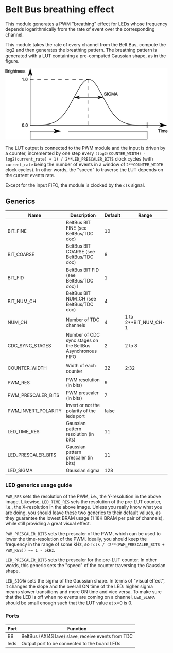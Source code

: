 # Belt Bus breathing effect

This module generates a PWM "breathing" effect for LEDs whose frequency depends
logarithmically from the rate of event over the corresponding channel.

This module takes the rate of every channel from the Belt Bus, compute the log2
and then generates the breathing pattern. The breathing pattern is generated
with a LUT containing a pre-computed Gaussian shape, as in the figure.

![Gaussian shape](gaussian.svg)

The LUT output is connected to the PWM module and the input is driven by a
counter, incremented by one step every
`(log2(COUNTER_WIDTH) - log2(current_rate) + 1) / 2**LED_PRESCALER_BITS` clock
cycles (with `current_rate` being the number of events in a window of
`2**COUNTER_WIDTH` clock cycles). In other words, the "speed" to traverse the
LUT depends on the current events rate.

Except for the input FIFO, the module is clocked by the `clk` signal.

## Generics

| Name                  | Description                                                           | Default   | Range                |
|-----------------------|-----------------------------------------------------------------------|-----------|----------------------|
| BIT_FINE              | BeltBus BIT FINE      (see BeltBus/TDC doc)                           | 10        |                      |
| BIT_COARSE            | BeltBus BIT COARSE    (see BeltBus/TDC doc)                           | 8         |                      |
| BIT_FID               | BeltBus BIT FID       (see BeltBus/TDC doc) I                         | 1         |                      |
| BIT_NUM_CH            | BeltBus BIT NUM_CH    (see BeltBus/TDC doc)                           | 4         |                      |
| NUM_CH                | Number of TDC channels                                                | 4         | 1 to 2**BIT_NUM_CH-1 |
| CDC_SYNC_STAGES       | Number of CDC sync stages on the BeltBus Asynchronous FIFO            | 2         | 2 to 8               |
|                       |                                                                       |           |                      |
| COUNTER_WIDTH         | Width of each counter                                                 | 32        | 2:32                 |
|                       |                                                                       |           |                      |
| PWM_RES               | PWM resolution (in bits)                                              | 9         |                      |
| PWM_PRESCALER_BITS    | PWM prescaler (in bits)                                               | 7         |                      |
| PWM_INVERT_POLARITY   | Invert or not the polarity of the leds port                           | false     |                      |
| LED_TIME_RES          | Gaussian pattern resolution (in bits)                                 | 11        |                      |
| LED_PRESCALER_BITS    | Gaussian pattern prescaler (in bits)                                  | 11        |                      |
| LED_SIGMA             | Gaussian sigma                                                        | 128       |                      |

### LED generics usage guide

`PWM_RES` sets the resolution of the PWM, i.e., the Y-resolution in the above
image. Likewise, `LED_TIME_RES` sets the resolution of the pre-LUT counter,
i.e., the X-resolution in the above image. Unless you really know what you are
doing, you should leave these two generics to their default values, as they
guarantee the lowest BRAM usage (1 18K BRAM per pair of channels), while still
providing a great visual effect.

`PWM_PRESCALER_BITS` sets the prescaler of the PWM, which can be used to lower
the time-resolution of the PWM. Ideally, you should keep the frequency in the
range of some kHz, so `fclk / (2**(PWM_PRESCALER_BITS + PWM_RES)) ~= 1 - 5kHz`.

`LED_PRESCALER_BITS` sets the prescaler for the pre-LUT counter. In other words,
this generic sets the "speed" of the counter traversing the Gaussian shape.

`LED_SIGMA` sets the sigma of the Gaussian shape. In terms of "visual effect",
it changes the slope and the overall ON time of the LED: higher sigma means
slower transitions and more ON time and vice versa. To make sure that the LED is
off when no events are coming on a channel, `LED_SIGMA` should be small enough
such that the LUT value at x=0 is 0.

### Ports

| Port          | Function                                                              |
|---------------|-----------------------------------------------------------------------|
| BB            | BeltBus (AXI4S lave) slave, receive events from TDC                   |
| leds          | Output port to be connected to the board LEDs                         |
